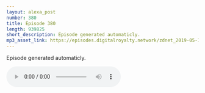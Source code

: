 ```yaml
---
layout: alexa_post
number: 380
title: Episode 380
length: 939825
short_description: Episode generated automaticly.
mp3_asset_link: https://episodes.digitalroyalty.network/zdnet_2019-05-12_01-00-04.mp3
---
```


Episode generated automaticly.

<audio controls>
    <source src="{{ page.mp3_asset_link }}" type="audio/mpeg">
</audio>